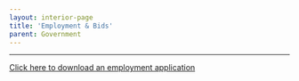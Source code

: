 ```yaml
---
layout: interior-page
title: 'Employment & Bids'
parent: Government
---
```



---

[Click here to download an employment application](http://static.rutherford-nj.com/borough-clerk/permits-licenses/Employment%20Application.pdf)
